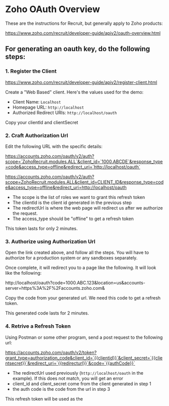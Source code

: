 # Zoho OAuth Overview
These are the instructions for Recruit, but generally apply to Zoho products:

https://www.zoho.com/recruit/developer-guide/apiv2/oauth-overview.html

## For generating an oauth key, do the following steps:

### 1. Register the Client
https://www.zoho.com/recruit/developer-guide/apiv2/register-client.html

Create a "Web Based" client. Here's the values used for the demo:

- Client Name: `Localhost`
- Homepage URL: `http://localhost`
- Authorized Redirect URIs: `http://localhost/oauth`

Copy your clientId and clientSecret

### 2. Craft Authorization Url
Edit the following URL with the specific details:

https://accounts.zoho.com/oauth/v2/auth?scope=`ZohoRecruit.modules.ALL`&client_id=`1000.ABCDE`&response_type=code&access_type=offline&redirect_uri=`http://localhost/oauth`

https://accounts.zoho.com/oauth/v2/auth?scope=ZohoRecruit.modules.ALL&client_id=CLIENT_ID&response_type=code&access_type=offline&redirect_uri=http://localhost/oauth

- The scope is the list of roles we want to grant this refresh token
- The clientId is the client id generated in the previous step
- The redirectUrl is where the web page will redirect us after we authorize the request.
- The access_type should be "offline" to get a refresh token

This token lasts for only 2 minutes.

### 3. Authorize using Authorization Url

Open the link created above, and follow all the steps. You will have to authorize for a production system or any sandboxes separately.

Once complete, it will redirect you to a page like the following. It will look like the following:

http://localhost/oauth?code=1000.ABC.123&location=us&accounts-server=https%3A%2F%2Faccounts.zoho.com&

Copy the code from your generated url. We need this code to get a refresh token.

This generated code lasts for 2 minutes.

### 4. Retrive a Refresh Token

Using Postman or some other program, send a post request to the following url:

https://accounts.zoho.com/oauth/v2/token?grant_type=authorization_code&client_id=`{{clientid}}`&client_secret=`{{clientsecret}}`&redirect_uri=`{{redirecturl}}`&code=`{{authCode}}`

- The redirectUrl used previously (`http://localhost/oauth` in the example). If this does not match, you will get an error
- client_id and client_secret come from the client generated in step 1
- the auth code is the code from the url in step 3

This refresh token will be used as the 